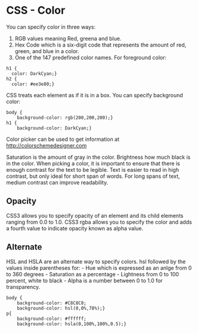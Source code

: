 # CSS - Color
You can specify color in three ways:
1. RGB values meaning Red, greena and blue.
2. Hex Code which is a six-digit code that represents the amount of red, green, and blue in a color.
3. One of the 147 predefined color names.
For foreground color:
```
h1 {
  color: DarkCyan;}
h2 {
  color: #ee3e80;}
```
CSS treats each element as if it is in a box. You can specify background color:
```
body {
    background-color: rgb(200,200,200);}
h1 {
    background-color: DarkCyan;}
```

Color picker can be used to get information at http://colorschemedesigner.com

Saturation is the amount of gray in the color. Brightness how much black is in the color.
When picking a color, it is important to ensure that there is enough contrast for the text to be legible. Text is easier to read in high contrast, but only ideal for short span of words. For long spans of text, medium contrast can improve readability.

 ## Opacity
 
 CSS3 allows you to specify opacity of an element and its child elements ranging from 0.0 to 1.0.
 CSS3 rgba allows you to specify the color and adds a fourth value to indicate opacity known as alpha value.

 ## Alternate

 HSL and HSLA are an alternate way to specify colors. hsl followed by the values inside parentheses for:
    - Hue which is expressed as an anlge from 0 to 360 degrees
    - Saturation as a percentage
    - Lightness from 0 to 100 percent, white to black
    - Alpha is a number between 0 to 1.0 for transparency.
    
    
    body {
        background-color: #C8C8C8; 
        background-color: hsl(0,0%,78%);}
    p{
        background-color: #ffffff; 
        background-color: hsla(0,100%,100%,0.5);}
    
